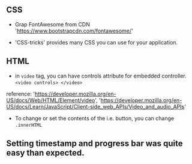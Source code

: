 ## CSS

- Grap FontAwesome from CDN 'https://www.bootstrapcdn.com/fontawesome/'

- 'CSS-tricks' provides many CSS you can use for your application.

## HTML

- in `video` tag, you can have controls attribute for embedded controller.
  `<video controls> </video>`

reference: 'https://developer.mozilla.org/en-US/docs/Web/HTML/Element/video', 'https://developer.mozilla.org/en-US/docs/Learn/JavaScript/Client-side_web_APIs/Video_and_audio_APIs'

- To change or set the contents of the i.e. button, you can change `.innerHTML`

## Setting timestamp and progress bar was quite easy than expected.
